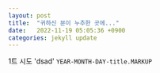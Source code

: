 ```yaml
---
layout: post
title:  "귀하신 분이 누추한 곳에..."
date:   2022-11-19 05:05:36 +0900
categories: jekyll update
---
```

1트 시도 'dsad' 
`YEAR-MONTH-DAY-title.MARKUP`